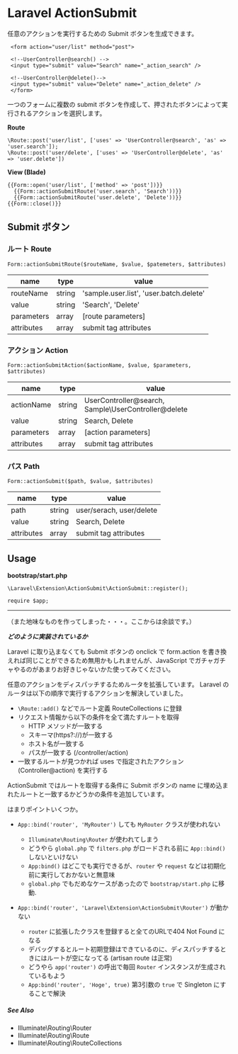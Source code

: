 Laravel ActionSubmit
====================

任意のアクションを実行するための Submit ボタンを生成できます。


```
 <form action="user/list" method="post">

 <!--UserController@search() -->
 <input type="submit" value="Search" name="_action_search" />

 <!--UserController@delete()-->
 <input type="submit" value="Delete" name="_action_delete" />
 </form>
```

一つのフォームに複数の submit ボタンを作成して、押されたボタンによって実行されるアクションを選択します。

**Route**

```
\Route::post('user/list', ['uses' => 'UserController@search', 'as' => 'user.search']);
\Route::post('user/delete', ['uses' => 'UserController@delete', 'as' => 'user.delete'])

```

**View (Blade)**

```
{{Form::open('user/list', ['method' => 'post'])}}
  {{Form::actionSubmitRoute('user.search', 'Search'))}}
  {{Form::actionSubmitRoute('user.delete', 'Delete'))}}
{{Form::close()}}

```

## Submit ボタン
### ルート Route
`Form::actionSubmitRoute($routeName, $value, $patemeters, $attributes)`

|name|type|value|
|----|----|-----|
|routeName|string|'sample.user.list', 'user.batch.delete'|
|value|string|'Search', 'Delete'|
|parameters|array|[route parameters]|
|attributes|array|submit tag attributes|

### アクション Action
`Form::actionSubmitAction($actionName, $value, $parameters, $attributes)`

|name|type|value|
|----|----|-----|
|actionName|string|UserController@search, Sample\UserController@delete|
|value|string|Search, Delete|
|parameters|array|[action parameters]|
|attributes|array|submit tag attributes|


### パス Path
`Form::actionSubmit($path, $value, $attributes)`

|name|type|value|
|----|----|-----|
|path|string|user/serach, user/delete|
|value|string|Search, Delete|
|attributes|array|submit tag attributes|

## Usage
**bootstrap/start.php**

```
\Laravel\Extension\ActionSubmit\ActionSubmit::register();

require $app;
```

-------------
（また地味なものを作ってしまった・・・。ここからは余談です。）

***どのように実装されているか***

Laravel に取り込まなくても Submit ボタンの onclick で form.action を書き換えれば同じことができるため無用かもしれませんが、JavaScript でガチャガチャやるのがあまりお好きじゃないかた使ってみてください。

任意のアクションをディスパッチするためルータを拡張しています。
Laravel のルータは以下の順序で実行するアクションを解決していました。

+ `\Route::add()` などでルート定義 RouteCollections に登録
+ リクエスト情報から以下の条件を全て満たすルートを取得
  + HTTP メソッドが一致する
  + スキーマ(https?://)が一致する
  + ホスト名が一致する
  + パスが一致する (/controller/action)
+ 一致するルートが見つかれば uses で指定されたアクション (Controller@action) を実行する

ActionSubmit ではルートを取得する条件に Submit ボタンの name に埋め込まれたルートと一致するかどうかの条件を追加しています。

はまりポイントいくつか。


* `App::bind('router', 'MyRouter')` しても `MyRouter` クラスが使われない
  * `Illuminate\Routing\Router` が使われてしまう
  * どうやら `global.php` で `filters.php` がロードされる前に `App::bind()` しないといけない
  * `App:bind()` はどこでも実行できるが、`router` や `request` などは初期化前に実行しておかないと無意味
  * `global.php` でもだめなケースがあったので `bootstrap/start.php` に移動.


* `App::bind('router', 'Laravel\Extension\ActionSubmit\Router')` が動かない
  * `router` に拡張したクラスを登録すると全てのURLで404 Not Found になる
  * デバッグするとルート初期登録はできているのに、ディスパッチするときにはルートが空になってる (artisan route は正常)
  * どうやら `app('router')` の呼出で毎回 `Router` インスタンスが生成されているもよう
  * `App:bind('router', 'Hoge', true)` 第3引数の `true` で Singleton にすることで解決


##### See Also

- Illuminate\Routing\Router
- Illuminate\Routing\Route
- Illuminate\Routing\RouteCollections

